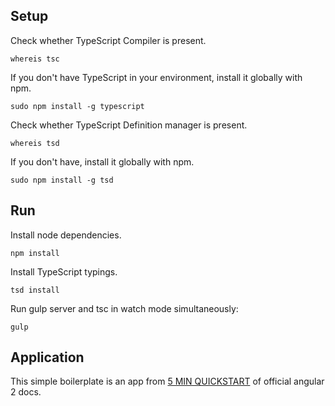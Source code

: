 ## Setup

Check whether TypeScript Compiler is present.

```whereis tsc```

If you don't have TypeScript in your environment, install it globally with npm.

```sudo npm install -g typescript```

Check whether TypeScript Definition manager is present.

```whereis tsd```

If you don't have, install it globally with npm.

```sudo npm install -g tsd```

## Run

Install node dependencies.

```npm install```

Install TypeScript typings.

```tsd install```

Run gulp server and tsc in watch mode simultaneously:
  
```gulp```

## Application

This simple boilerplate is an app from [5 MIN QUICKSTART](https://angular.io/docs/ts/latest/quickstart.html) of official angular 2 docs.
